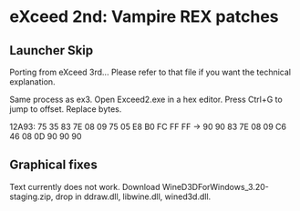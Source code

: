 # eXceed 2nd: Vampire REX patches

## Launcher Skip
Porting from eXceed 3rd... Please refer to that file if you want the technical explanation.

Same process as ex3. Open Exceed2.exe in a hex editor. Press Ctrl+G to jump to offset. Replace bytes.

12A93: 75 35 83 7E 08 09 75 05 E8 B0 FC FF FF -> 90 90 83 7E 08 09 C6 46 08 0D 90 90 90

## Graphical fixes

Text currently does not work. Download WineD3DForWindows_3.20-staging.zip, drop in ddraw.dll, libwine.dll, wined3d.dll.
